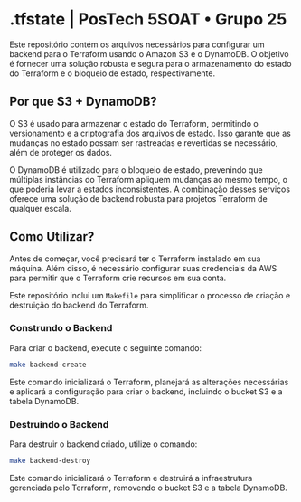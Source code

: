 # .tfstate | PosTech 5SOAT • Grupo 25

Este repositório contém os arquivos necessários para configurar um backend para o Terraform usando o Amazon S3 e o DynamoDB. O objetivo é fornecer uma solução robusta e segura para o armazenamento do estado do Terraform e o bloqueio de estado, respectivamente.

## Por que S3 + DynamoDB?

O S3 é usado para armazenar o estado do Terraform, permitindo o versionamento e a criptografia dos arquivos de estado. Isso garante que as mudanças no estado possam ser rastreadas e revertidas se necessário, além de proteger os dados.

O DynamoDB é utilizado para o bloqueio de estado, prevenindo que múltiplas instâncias do Terraform apliquem mudanças ao mesmo tempo, o que poderia levar a estados inconsistentes. A combinação desses serviços oferece uma solução de backend robusta para projetos Terraform de qualquer escala.

## Como Utilizar?

Antes de começar, você precisará ter o Terraform instalado em sua máquina. Além disso, é necessário configurar suas credenciais da AWS para permitir que o Terraform crie recursos em sua conta.

Este repositório inclui um `Makefile` para simplificar o processo de criação e destruição do backend do Terraform.

### Construndo o Backend

Para criar o backend, execute o seguinte comando:

```bash
make backend-create
```

Este comando inicializará o Terraform, planejará as alterações necessárias e aplicará a configuração para criar o backend, incluindo o bucket S3 e a tabela DynamoDB.

### Destruindo o Backend

Para destruir o backend criado, utilize o comando:

```bash
make backend-destroy
```

Este comando inicializará o Terraform e destruirá a infraestrutura gerenciada pelo Terraform, removendo o bucket S3 e a tabela DynamoDB.